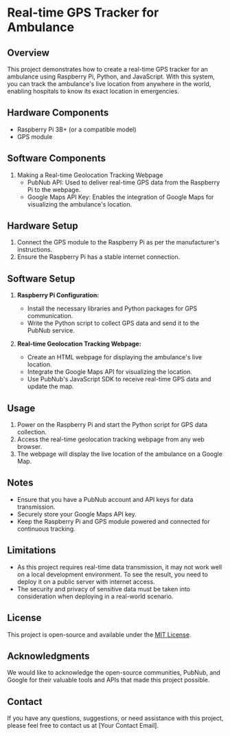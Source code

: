 # Real-time GPS Tracker for Ambulance

## Overview
This project demonstrates how to create a real-time GPS tracker for an ambulance using Raspberry Pi, Python, and JavaScript. With this system, you can track the ambulance's live location from anywhere in the world, enabling hospitals to know its exact location in emergencies.

## Hardware Components
- Raspberry Pi 3B+ (or a compatible model)
- GPS module

## Software Components
1. Making a Real-time Geolocation Tracking Webpage
   - PubNub API: Used to deliver real-time GPS data from the Raspberry Pi to the webpage.
   - Google Maps API Key: Enables the integration of Google Maps for visualizing the ambulance's location.

## Hardware Setup
1. Connect the GPS module to the Raspberry Pi as per the manufacturer's instructions.
2. Ensure the Raspberry Pi has a stable internet connection.

## Software Setup
1. **Raspberry Pi Configuration:**
   - Install the necessary libraries and Python packages for GPS communication.
   - Write the Python script to collect GPS data and send it to the PubNub service.

2. **Real-time Geolocation Tracking Webpage:**
   - Create an HTML webpage for displaying the ambulance's live location.
   - Integrate the Google Maps API for visualizing the location.
   - Use PubNub's JavaScript SDK to receive real-time GPS data and update the map.

## Usage
1. Power on the Raspberry Pi and start the Python script for GPS data collection.
2. Access the real-time geolocation tracking webpage from any web browser.
3. The webpage will display the live location of the ambulance on a Google Map.

## Notes
- Ensure that you have a PubNub account and API keys for data transmission.
- Securely store your Google Maps API key.
- Keep the Raspberry Pi and GPS module powered and connected for continuous tracking.

## Limitations
- As this project requires real-time data transmission, it may not work well on a local development environment. To see the result, you need to deploy it on a public server with internet access.
- The security and privacy of sensitive data must be taken into consideration when deploying in a real-world scenario.

## License
This project is open-source and available under the [MIT License](LICENSE).

## Acknowledgments
We would like to acknowledge the open-source communities, PubNub, and Google for their valuable tools and APIs that made this project possible.

## Contact
If you have any questions, suggestions, or need assistance with this project, please feel free to contact us at [Your Contact Email].
